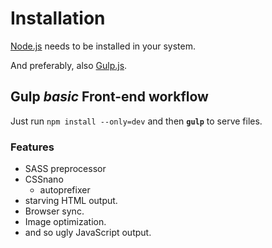 # Installation

[Node.js](nodejs.org) needs to be installed in your system.

And preferably, also [Gulp.js](gulpjs.com).

## Gulp *basic* Front-end workflow

Just run <code>npm install --only=dev</code> and then <code>**gulp**</code> to serve files.

### Features

- SASS preprocessor
- CSSnano
    - autoprefixer
- starving HTML output.
- Browser sync.
- Image optimization.
- and so ugly JavaScript output.


